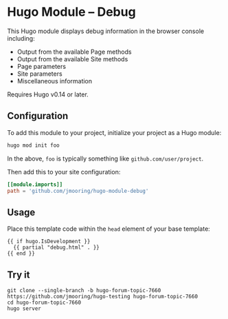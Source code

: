 # Hugo Module &ndash; Debug

This Hugo module displays debug information in the browser console including:

- Output from the available Page methods
- Output from the available Site methods
- Page parameters
- Site parameters
- Miscellaneous information

Requires Hugo v0.14 or later.

## Configuration

To add this module to your project, initialize your project as a Hugo module:

```sh
hugo mod init foo
```

In the above, `foo` is typically something like `github.com/user/project`.

Then add this to your site configuration:

```toml
[[module.imports]]
path = 'github.com/jmooring/hugo-module-debug'
```

## Usage

Place this template code within the `head` element of your base template:

```text
{{ if hugo.IsDevelopment }}
  {{ partial "debug.html" . }}
{{ end }}
```

## Try it

```text
git clone --single-branch -b hugo-forum-topic-7660 https://github.com/jmooring/hugo-testing hugo-forum-topic-7660
cd hugo-forum-topic-7660
hugo server
```
